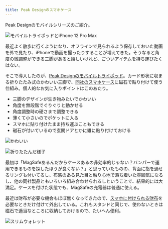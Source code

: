 ```yaml
---
title: Peak Designのスマホケース
---
```

Peak Designのモバイルシリーズのご紹介。

![](https://lh6.googleusercontent.com/Tb3e-KBCL0JJm_yCf6OYO9NfmGjtYMTwYNRfjVOkXCnhkdPuveDJCSdBtMFSG0xey9S9rVdR4FA3QSK9TfVD0se2lbvr_822rdfAVSzEpwqxo97ZQF8UGfgmFnx4fPr3OLXwfCPvpbwIbOBSpw0Euw "モバイルトライポッドとiPhone 12 Pro Max")

最近よく散歩に行くようになり、オフラインで見られるよう保存しておいた動画を外で見たり、iPhoneで動画を撮ったりすることが増えてきた。そうなると角度の微調整ができる三脚があると嬉しいけれど、ごついアイテムを持ち運びたくはない。

そこで導入したのが、[Peak Designのモバイルトライポッド](https://www.amazon.co.jp/dp/B09FRZPLL3)。カード形状に収まる折りたたみ式のかわいい三脚で、[同社のスマホケース](https://www.amazon.co.jp/dp/B09FP3HP7Z?)に磁石で貼り付けて使う仕組み。個人的なお気に入りポイントはこのあたり。

*   三脚のデザインが生き物みたいでかわいい
*   角度を無段階でぐりぐりと動かせる
*   角度調整時の硬さまで調整できる
*   薄くて小さいのでポケットに入る
*   スマホに貼り付けたまま持ち運ぶこともできる
*   磁石が付いているので玄関ドアとかに雑に貼り付けておける

![](https://lh6.googleusercontent.com/_JfEMA8_hXHx3MjhNScfcd-GZLryVI9reJHiIQ-vKCU9hnAiUtTUBC9Dh4JiLqyx1BBG_6EsyhgrrdsctgtIQBeUVWlByeJmH1IP4LwgL8X4JG9Tm0VJi6LUGE7HqfFK60wsrRuXDEb-kpzbPA6KmQ "かわいい")

![](https://lh4.googleusercontent.com/gzQFbTHQIb_PD8eTcLusBCW8JwXg7b7IGHFR8N7nfmPREiNRA9VWKhYj69qdg01UIW4EIrZ-yb9wJ_r8cNGOilovnri8EPEu3g22B1pUCaA1jyJ6UeL_ISueQmp2X26jhZwOAquOBUUEGXMLHl4iNQ "折りたたんだ様子")

最初は「MagSafeあるんだからケースあるの非効率的じゃない？バンパーで運用できるものを探したほうが良くない？」と思っていたものの、背面に指を通せるリングも付いてるし、布感のある見た目と触り心地で落ち着いた雰囲気になるし、他の同社製品ともいろいろ組み合わせられるしということで、結果的には大満足。ケースを付けた状態でも、MagSafeの充電器は普通に使える。

最近は財布が必要な機会もほぼ無くなってきたので、[スマホに付けられる財布](https://www.amazon.co.jp/dp/B09FSGW671)を必要なときだけ付けて外出している。これもスタンドと同じで、使わないときは磁石で適当なところに収納しておけるので、たいへん便利。

![](https://lh4.googleusercontent.com/VNwJWOA_7ct61jU97b9WTv4yX7V0rFE8mvm2MuSJg87mhSym5DHf9Pcu-PRgSs6x1l9pLfj8D-9dt4Tv14LqWaoLk-20mba8xyz27ChKlG3o9eeZpkftdFmAwdwF2Jnpc-db8dNNkYRZXLl1Wb5eIA "スリムウォレット")
